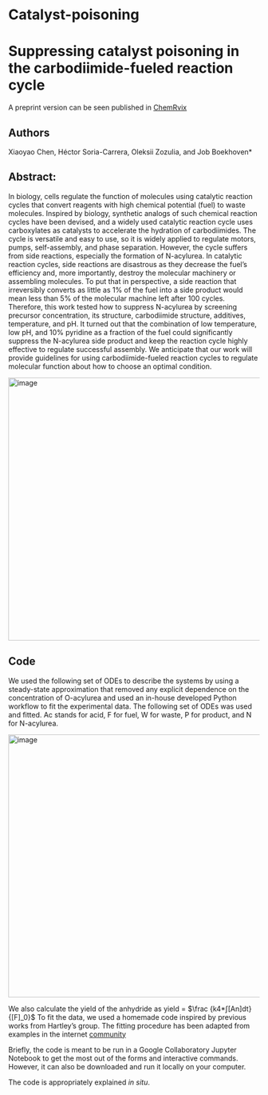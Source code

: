 # Catalyst-poisoning

# Suppressing catalyst poisoning in the carbodiimide-fueled reaction cycle 

A preprint version can be seen published in [ChemRvix](https://chemrxiv.org/engage/chemrxiv/article-details/64af0d6d6e1c4c986b487372)

## Authors

Xiaoyao Chen, Héctor Soria-Carrera, Oleksii Zozulia, and Job Boekhoven*

## Abstract:

In biology, cells regulate the function of molecules using catalytic reaction cycles that convert reagents with high chemical potential (fuel) to waste molecules. Inspired by biology, synthetic analogs of such chemical reaction cycles have been devised, and a widely used catalytic reaction cycle uses carboxylates as catalysts to accelerate the hydration of carbodiimides. The cycle is versatile and easy to use, so it is widely applied to regulate motors, pumps, self-assembly, and phase separation. However, the cycle suffers from side reactions, especially the formation of N-acylurea. In catalytic reaction cycles, side reactions are disastrous as they decrease the fuel’s efficiency and, more importantly, destroy the molecular machinery or assembling molecules. To put that in perspective, a side reaction that irreversibly converts as little as 1% of the fuel into a side product would mean less than 5% of the molecular machine left after 100 cycles. Therefore, this work tested how to suppress N-acylurea by screening precursor concentration, its structure, carbodiimide structure, additives, temperature, and pH. It turned out that the combination of low temperature, low pH, and 10% pyridine as a fraction of the fuel could significantly suppress the N-acylurea side product and keep the reaction cycle highly effective to regulate successful assembly. We anticipate that our work will provide guidelines for using carbodiimide-fueled reaction cycles to regulate molecular function about how to choose an optimal condition.

<img width="526" alt="image" src="https://github.com/BoekhovenLab/Catalyst-poisoning/assets/78074696/81ac3807-94b8-48a2-adbf-b4664e153ab1">

## Code

We used the following set of ODEs to describe the systems by using a steady-state approximation that removed any explicit dependence on the concentration of O-acylurea and used an in-house developed Python workflow to fit the experimental data. 
The following set of ODEs was used and fitted. Ac stands for acid, F for fuel, W for waste, P for product, and N for N-acylurea.

<img width="526" alt="image" src="https://github.com/BoekhovenLab/Catalyst-poisoning/assets/78074696/f6b43be1-3d00-4ab1-ab25-57bd44332cb2">

We also calculate the yield of the anhydride as yield = $\frac {k4*∫[An]dt} {[F]_0}$
To fit the data, we used a homemade code inspired by previous works from Hartley’s group. The fitting procedure has been adapted from examples in the internet [community](https://tavoglc.medium.com/parameter-estimation-for-differential-equations-part-i-ordinary-differential-equations-443c6ba112ae)

Briefly, the code is meant to be run in a Google Collaboratory Jupyter Notebook to get the most out of the forms and interactive commands. However, it can also be downloaded and run it locally on your computer. 

The code is appropriately explained _in situ_. 


